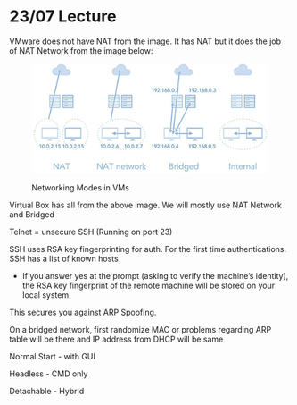 # 23/07 Lecture

VMware does not have NAT from the image. It has NAT but it does the job of NAT Network from the image below:

<figure><img src="../../.gitbook/assets/image (1).png" alt=""><figcaption><p>Networking Modes in VMs</p></figcaption></figure>

Virtual Box has all from the above image. We will mostly use NAT Network and Bridged

Telnet = unsecure SSH (Running on port 23)

SSH uses RSA key fingerprinting for auth. For the first time authentications. SSH has a list of known hosts

* If you answer yes at the prompt (asking to verify the machine’s identity), the RSA key fingerprint of the remote machine will be stored on your local system

This secures you against ARP Spoofing.

On a bridged network, first randomize MAC or problems regarding ARP table will be there and IP address from DHCP will be same

Normal Start - with GUI

Headless - CMD only

Detachable - Hybrid
